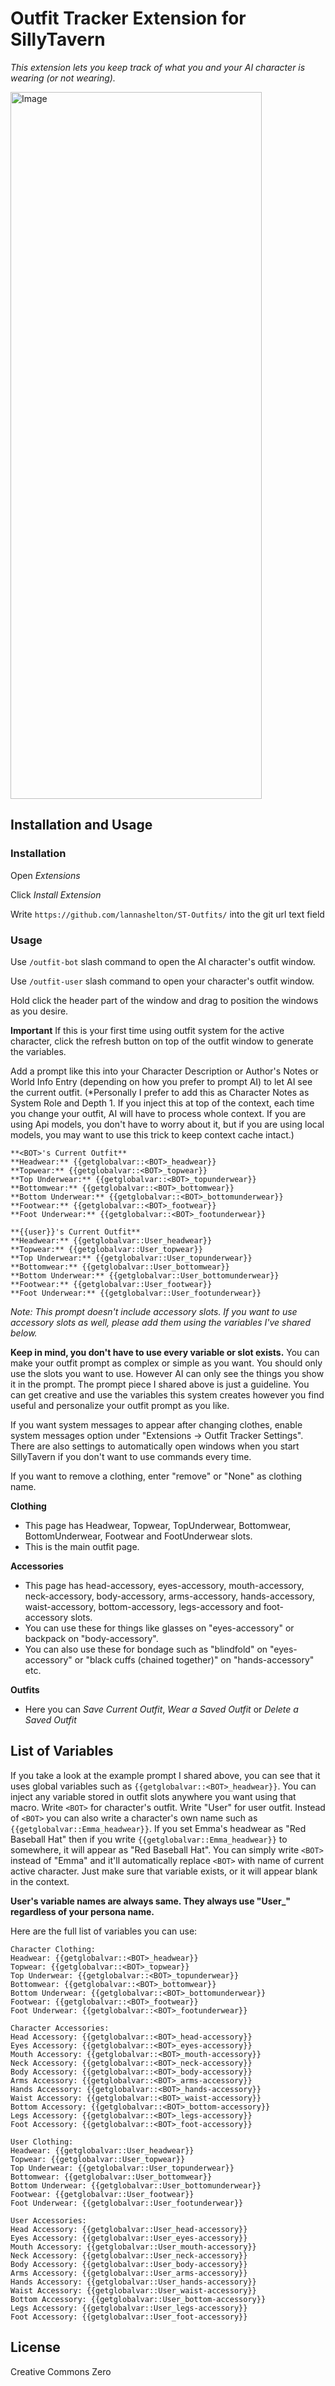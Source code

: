 # Outfit Tracker Extension for SillyTavern

*This extension lets you keep track of what you and your AI character is wearing (or not wearing).*

<img width="402" height="1131" alt="Image" src="https://github.com/user-attachments/assets/8a7865e8-309a-4ace-ab6b-ea8c76479522" />

## Installation and Usage

### Installation

Open *Extensions*

Click *Install Extension*

Write `https://github.com/lannashelton/ST-Outfits/` into the git url text field

### Usage

Use `/outfit-bot` slash command to open the AI character's outfit window.

Use `/outfit-user` slash command to open your character's outfit window.

Hold click the header part of the window and drag to position the windows as you desire.

**Important** If this is your first time using outfit system for the active character, click the refresh button on top of the outfit window to generate the variables.

Add a prompt like this into your Character Description or Author's Notes or World Info Entry (depending on how you prefer to prompt AI) to let AI see the current outfit. (*Personally I prefer to add this as Character Notes as System Role and Depth 1. If you inject this at top of the context, each time you change your outfit, AI will have to process whole context. If you are using Api models, you don't have to worry about it, but if you are using local models, you may want to use this trick to keep context cache intact.)

```
**<BOT>'s Current Outfit**
**Headwear:** {{getglobalvar::<BOT>_headwear}}
**Topwear:** {{getglobalvar::<BOT>_topwear}}
**Top Underwear:** {{getglobalvar::<BOT>_topunderwear}}
**Bottomwear:** {{getglobalvar::<BOT>_bottomwear}}
**Bottom Underwear:** {{getglobalvar::<BOT>_bottomunderwear}}
**Footwear:** {{getglobalvar::<BOT>_footwear}}
**Foot Underwear:** {{getglobalvar::<BOT>_footunderwear}}

**{{user}}'s Current Outfit**
**Headwear:** {{getglobalvar::User_headwear}}
**Topwear:** {{getglobalvar::User_topwear}}
**Top Underwear:** {{getglobalvar::User_topunderwear}}
**Bottomwear:** {{getglobalvar::User_bottomwear}}
**Bottom Underwear:** {{getglobalvar::User_bottomunderwear}}
**Footwear:** {{getglobalvar::User_footwear}}
**Foot Underwear:** {{getglobalvar::User_footunderwear}}
```

*Note: This prompt doesn't include accessory slots. If you want to use accessory slots as well, please add them using the variables I've shared below.*

**Keep in mind, you don't have to use every variable or slot exists.** You can make your outfit prompt as complex or simple as you want. You should only use the slots you want to use. However AI can only see the things you show it in the prompt. The prompt piece I shared above is just a guideline. You can get creative and use the variables this system creates however you find useful and personalize your outfit prompt as you like.

If you want system messages to appear after changing clothes, enable system messages option under "Extensions -> Outfit Tracker Settings". There are also settings to automatically open windows when you start SillyTavern if you don't want to use commands every time.

If you want to remove a clothing, enter "remove" or "None" as clothing name.

**Clothing**
- This page has Headwear, Topwear, TopUnderwear, Bottomwear, BottomUnderwear, Footwear and FootUnderwear slots.
- This is the main outfit page.

**Accessories**
- This page has head-accessory, eyes-accessory, mouth-accessory, neck-accessory, body-accessory, arms-accessory, hands-accessory, waist-accessory, bottom-accessory, legs-accessory and foot-accessory slots.
- You can use these for things like glasses on "eyes-accessory" or backpack on "body-accessory".
- You can also use these for bondage such as "blindfold" on "eyes-accessory" or "black cuffs (chained together)" on "hands-accessory" etc.

**Outfits**
- Here you can *Save Current Outfit*, *Wear a Saved Outfit* or *Delete a Saved Outfit*

## List of Variables
If you take a look at the example prompt I shared above, you can see that it uses global variables such as `{{getglobalvar::<BOT>_headwear}}`. You can inject any variable stored in outfit slots anywhere you want using that macro. Write `<BOT>` for character's outfit. Write "User" for user outfit. Instead of `<BOT>` you can also write a character's own name such as `{{getglobalvar::Emma_headwear}}`. If you set Emma's headwear as "Red Baseball Hat" then if you write `{{getglobalvar::Emma_headwear}}` to somewhere, it will appear as "Red Baseball Hat". You can simply write `<BOT>` instead of "Emma" and it'll automatically replace `<BOT>` with name of current active character. Just make sure that variable exists, or it will appear blank in the context.

**User's variable names are always same. They always use "User_" regardless of your persona name.**

Here are the full list of variables you can use:

```
Character Clothing:
Headwear: {{getglobalvar::<BOT>_headwear}}
Topwear: {{getglobalvar::<BOT>_topwear}}
Top Underwear: {{getglobalvar::<BOT>_topunderwear}}
Bottomwear: {{getglobalvar::<BOT>_bottomwear}}
Bottom Underwear: {{getglobalvar::<BOT>_bottomunderwear}}
Footwear: {{getglobalvar::<BOT>_footwear}}
Foot Underwear: {{getglobalvar::<BOT>_footunderwear}}

Character Accessories:
Head Accessory: {{getglobalvar::<BOT>_head-accessory}}
Eyes Accessory: {{getglobalvar::<BOT>_eyes-accessory}}
Mouth Accessory: {{getglobalvar::<BOT>_mouth-accessory}}
Neck Accessory: {{getglobalvar::<BOT>_neck-accessory}}
Body Accessory: {{getglobalvar::<BOT>_body-accessory}}
Arms Accessory: {{getglobalvar::<BOT>_arms-accessory}}
Hands Accessory: {{getglobalvar::<BOT>_hands-accessory}}
Waist Accessory: {{getglobalvar::<BOT>_waist-accessory}}
Bottom Accessory: {{getglobalvar::<BOT>_bottom-accessory}}
Legs Accessory: {{getglobalvar::<BOT>_legs-accessory}}
Foot Accessory: {{getglobalvar::<BOT>_foot-accessory}}

User Clothing:
Headwear: {{getglobalvar::User_headwear}}
Topwear: {{getglobalvar::User_topwear}}
Top Underwear: {{getglobalvar::User_topunderwear}}
Bottomwear: {{getglobalvar::User_bottomwear}}
Bottom Underwear: {{getglobalvar::User_bottomunderwear}}
Footwear: {{getglobalvar::User_footwear}}
Foot Underwear: {{getglobalvar::User_footunderwear}}

User Accessories:
Head Accessory: {{getglobalvar::User_head-accessory}}
Eyes Accessory: {{getglobalvar::User_eyes-accessory}}
Mouth Accessory: {{getglobalvar::User_mouth-accessory}}
Neck Accessory: {{getglobalvar::User_neck-accessory}}
Body Accessory: {{getglobalvar::User_body-accessory}}
Arms Accessory: {{getglobalvar::User_arms-accessory}}
Hands Accessory: {{getglobalvar::User_hands-accessory}}
Waist Accessory: {{getglobalvar::User_waist-accessory}}
Bottom Accessory: {{getglobalvar::User_bottom-accessory}}
Legs Accessory: {{getglobalvar::User_legs-accessory}}
Foot Accessory: {{getglobalvar::User_foot-accessory}}
```

## License

Creative Commons Zero

